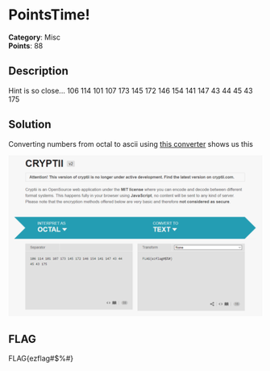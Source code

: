 # PointsTime!
**Category**: Misc \
**Points**: 88

## Description
Hint is so close...
106 114 101 107 173 145 172 146 154 141 147 43 44 45 43 175

## Solution
Converting numbers from octal to ascii using [this converter](https://v2.cryptii.com/octal/text) shows us this

![](https://github.com/Gruzjan/ctfWriteUps/blob/cosmetics/153plus1/PointsTime!/octal.PNG)

## FLAG 
FLAG{ezflag#$%#}
